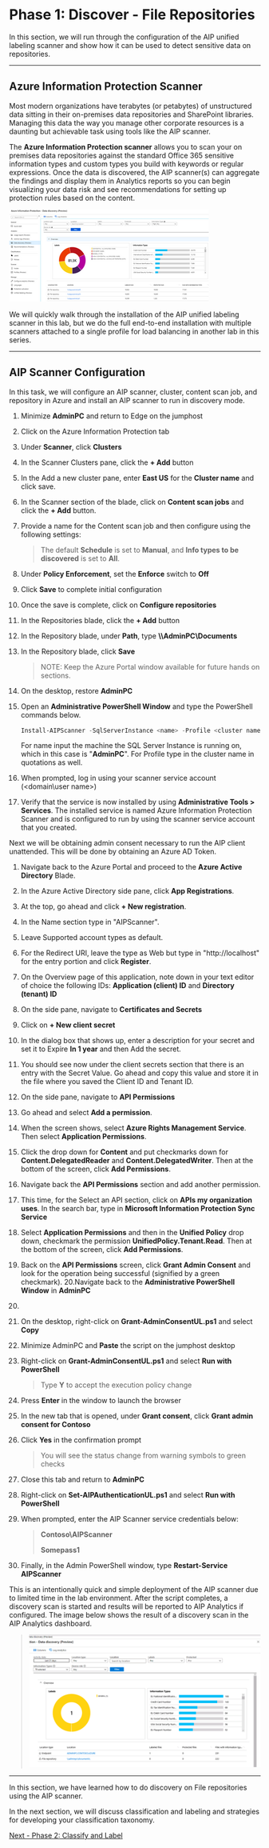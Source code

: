 <page title="Discover (Hands On)" />

# Phase 1: Discover - File Repositories

In this section, we will run through the configuration of the AIP unified labeling scanner and show how it can be used to detect sensitive data on repositories.

---
## Azure Information Protection Scanner

Most modern organizations have terabytes (or petabytes) of unstructured data sitting in their on-premises data repositories and SharePoint libraries. Managing this data the way you manage other corporate resources is a daunting but achievable task using tools like the AIP scanner.

The **Azure Information Protection scanner** allows you to scan your on premises data repositories against the standard Office 365 sensitive information types and custom types you build with keywords or regular expressions. Once the data is discovered, the AIP scanner(s) can aggregate the findings and display them in Analytics reports so you can begin visualizing your data risk and see recommendations for setting up protection rules based on the content.

![discovery](./media/discovery.png)

We will quickly walk through the installation of the AIP unified labeling scanner in this lab, but we do the full end-to-end installation with multiple scanners attached to a single profile for load balancing in another lab in this series.

---
## AIP Scanner Configuration

In this task, we will configure an AIP scanner, cluster, content scan job, and repository in Azure and install an AIP scanner to run in discovery mode. 

1. Minimize **AdminPC** and return to Edge on the jumphost
1. Click on the Azure Information Protection tab
2. Under **Scanner**, click **Clusters**
3. In the Scanner Clusters pane, click the **+ Add** button

4. In the Add a new cluster pane, enter **East US** for the **Cluster name** and click save.
5. In the Scanner section of the blade, click on **Content scan jobs** and click the **+ Add** button.
6. Provide a name for the Content scan job and then configure using the following settings:

	>  The default **Schedule** is set to **Manual**, and **Info types to be discovered** is set to **All**.

1. Under **Policy Enforcement**, set the **Enforce** switch to **Off**
1. Click **Save** to complete initial configuration
1. Once the save is complete, click on **Configure repositories**
1. In the Repositories blade, click the **+ Add** button

1. In the Repository blade, under **Path**, type **\\\AdminPC\Documents**
1. In the Repository blade, click **Save**
	
	>NOTE: Keep the Azure Portal window available for future hands on sections.
1. On the desktop, restore **AdminPC** 
2. Open an **Administrative PowerShell Window** and type the PowerShell commands below.

	```PowerShell
	Install-AIPScanner -SqlServerInstance <name> -Profile <cluster name>
	```
	For name input the machine the SQL Server Instance is running on, which in this case is "**AdminPC**".
	For Profile type in the cluster name in quotations as well.
	
3. When prompted, log in using your scanner service account (<domain\user name>)

4. Verify that the service is now installed by using **Administrative Tools > Services**. The installed service is named Azure Information Protection Scanner and is configured to run by using the scanner service account that you created.

Next we will be obtaining admin consent necessary to run the AIP client unattended. This will be done by obtaining an Azure AD Token. 

1. Navigate back to the Azure Portal and proceed to the **Azure Active Directory** Blade.
2. In the Azure Active Directory side pane, click **App Registrations**.
3. At the top, go ahead and click **+ New registration**.
4. In the Name section type in "AIPScanner".
5. Leave Supported account types as default.
6. For the Redirect URI, leave the type as Web but type in "http://localhost" for the entry portion and click **Register**.
7. On the Overview page of this application, note down in your text editor of choice the following IDs: **Application (client) ID** and **Directory (tenant) ID**
8. On the side pane, navigate to **Certificates and Secrets**
9. Click on **+ New client secret**
10. In the dialog box that shows up, enter a description for your secret and set it to Expire **In 1 year** and then Add the secret.
11. You should see now under the client secrets section that there is an entry with the Secret Value. Go ahead and copy this value and store it in the file where you saved the Client ID and Tenant ID.
12. On the side pane, navigate to **API Permissions**
13. Go ahead and select **Add a permission**.
14. When the screen shows, select **Azure Rights Management Service**. Then select **Application Permissions**.
15. Click the drop down for **Content** and put checkmarks down for **Content.DelegatedReader** and **Content.DelegatedWriter**. Then at the bottom of the screen, click **Add Permissions**.
16. Navigate back the **API Permissions** section and add another permission.
17. This time, for the Select an API section, click on **APIs my organization uses**. In the search bar, type in **Microsoft Information Protection Sync Service**
18. Select **Application Permissions** and then in the **Unified Policy** drop down, checkmark the permission **UnifiedPolicy.Tenant.Read**. Then at the bottom of the screen, click **Add Permissions**.
19. Back on the **API Permissions** screen, click **Grant Admin Consent** and look for the operation being successful (signified by a green checkmark). 
20.Navigate back to the **Administrative PowerShell Window** in **AdminPC**
21. 
1. On the desktop, right-click on **Grant-AdminConsentUL.ps1** and select **Copy**
2. Minimize AdminPC and **Paste** the script on the jumphost desktop
3. Right-click on **Grant-AdminConsentUL.ps1** and select **Run with PowerShell**

	>Type **Y** to accept the execution policy change
1. Press **Enter** in the window to launch the browser
2. In the new tab that is opened, under **Grant consent**, click **Grant admin consent for Contoso**
3. Click **Yes** in the confirmation prompt

	>You will see the status change from warning symbols to green checks
4. Close this tab and return to **AdminPC**
5. Right-click on **Set-AIPAuthenticationUL.ps1** and select **Run with PowerShell**
6. When prompted, enter the AIP Scanner service credentials below:

	> **Contoso\AIPScanner**
	>
	> **Somepass1**

1. Finally, in the Admin PowerShell window, type **Restart-Service AIPScanner**
	
This is an intentionally quick and simple deployment of the AIP scanner due to limited time in the lab environment.  After the script completes, a discovery scan is started and results will be reported to AIP Analytics if configured.  The image below shows the result of a discovery scan in the AIP Analytics dashboard.

>![](./media/initialdiscovery.png)

---

In this section, we have learned how to do discovery on File repositories using the AIP scanner. 

In the next section, we will discuss classification and labeling and strategies for developing your classification taxonomy.

[Next - Phase 2: Classify and Label](3.classification.md)
